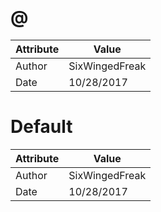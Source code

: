 # @
| Attribute | Value |
| ---  | ---     |
| Author | SixWingedFreak |
| Date | 10/28/2017 |
# Default
| Attribute | Value |
| ---  | ---     |
| Author | SixWingedFreak |
| Date | 10/28/2017 |
